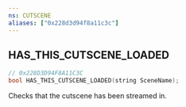 ```yaml
---
ns: CUTSCENE
aliases: ["0x228d3d94f8a11c3c"]
---
```

## HAS_THIS_CUTSCENE_LOADED

```c
// 0x228D3D94F8A11C3C
bool HAS_THIS_CUTSCENE_LOADED(string SceneName);
```

Checks that the cutscene has been streamed in.

